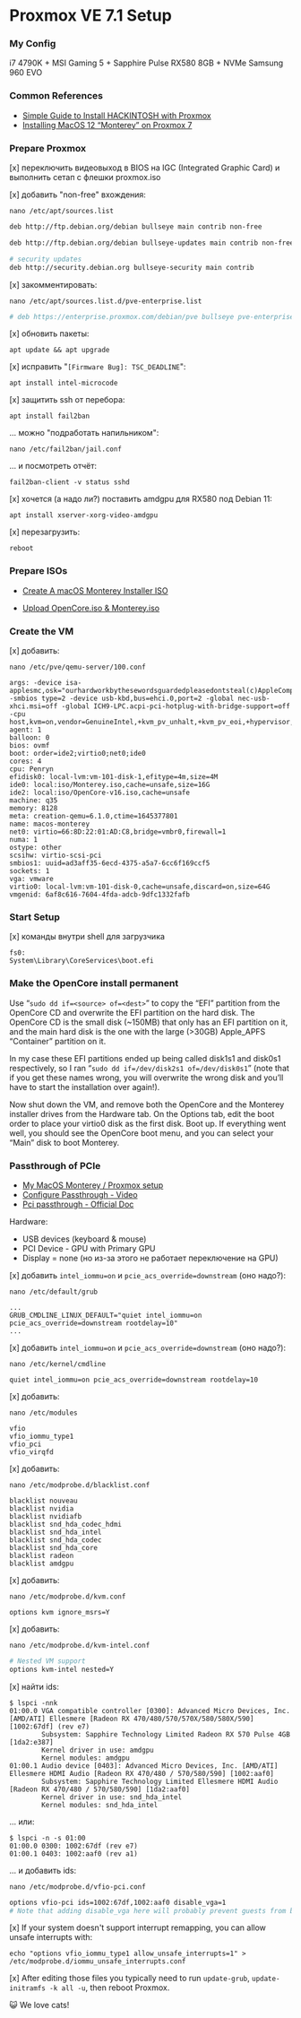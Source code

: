 # Proxmox VE 7.1 Setup

### My Config

i7 4790K + MSI Gaming 5 + Sapphire Pulse RX580 8GB + NVMe Samsung 960 EVO

### Common References

- [Simple Guide to Install HACKINTOSH with Proxmox](https://www.youtube.com/watch?v=IYrSyNwhfuk)
- [Installing MacOS 12 “Monterey” on Proxmox 7](https://www.nicksherlock.com/2021/10/installing-macos-12-monterey-on-proxmox-7/)

### Prepare Proxmox

[x] переключить видеовыход в BIOS на IGC (Integrated Graphic Card) и выполнить сетап с флешки proxmox.iso

[x] добавить "non-free" вхождения:

```
nano /etc/apt/sources.list
```

```bash
deb http://ftp.debian.org/debian bullseye main contrib non-free

deb http://ftp.debian.org/debian bullseye-updates main contrib non-free

# security updates
deb http://security.debian.org bullseye-security main contrib
```

[x] закомментировать:

```
nano /etc/apt/sources.list.d/pve-enterprise.list
```

```bash
# deb https://enterprise.proxmox.com/debian/pve bullseye pve-enterprise
```

[x] обновить пакеты:

```
apt update && apt upgrade
```

[x] исправить "`[Firmware Bug]: TSC_DEADLINE`":

```
apt install intel-microcode
```

[x] защитить ssh от перебора:

```
apt install fail2ban
```

... можно "подработать напильником":

```
nano /etc/fail2ban/jail.conf
```

... и посмотреть отчёт:

```
fail2ban-client -v status sshd
```

[x] хочется (а надо ли?) поставить amdgpu для RX580 под Debian 11:

```
apt install xserver-xorg-video-amdgpu
```

[x] перезагрузить:

```
reboot
```

### Prepare ISOs

- [Create A macOS Monterey Installer ISO](https://www.youtube.com/watch?v=q9koLQSqrlc)

- [Upload OpenCore.iso & Monterey.iso](https://www.youtube.com/watch?v=IYrSyNwhfuk&t=713s)

### Create the VM

[x] добавить:

```
nano /etc/pve/qemu-server/100.conf
```

```
args: -device isa-applesmc,osk="ourhardworkbythesewordsguardedpleasedontsteal(c)AppleComputerInc" -smbios type=2 -device usb-kbd,bus=ehci.0,port=2 -global nec-usb-xhci.msi=off -global ICH9-LPC.acpi-pci-hotplug-with-bridge-support=off -cpu host,kvm=on,vendor=GenuineIntel,+kvm_pv_unhalt,+kvm_pv_eoi,+hypervisor,+invtsc
agent: 1
balloon: 0
bios: ovmf
boot: order=ide2;virtio0;net0;ide0
cores: 4
cpu: Penryn
efidisk0: local-lvm:vm-101-disk-1,efitype=4m,size=4M
ide0: local:iso/Monterey.iso,cache=unsafe,size=16G
ide2: local:iso/OpenCore-v16.iso,cache=unsafe
machine: q35
memory: 8128
meta: creation-qemu=6.1.0,ctime=1645377801
name: macos-monterey
net0: virtio=66:8D:22:01:AD:C8,bridge=vmbr0,firewall=1
numa: 1
ostype: other
scsihw: virtio-scsi-pci
smbios1: uuid=ad3aff35-6ecd-4375-a5a7-6cc6f169ccf5
sockets: 1
vga: vmware
virtio0: local-lvm:vm-101-disk-0,cache=unsafe,discard=on,size=64G
vmgenid: 6af8c616-7604-4fda-adcb-9dfc1332fafb
```

### Start Setup

[x] команды внутри shell для загрузчика

```
fs0:
System\Library\CoreServices\boot.efi
```

### Make the OpenCore install permanent

Use “`sudo dd if=<source> of=<dest>`” to copy the “EFI” partition from the OpenCore CD and overwrite the EFI partition on the hard disk. The OpenCore CD is the small disk (~150MB) that only has an EFI partition on it, and the main hard disk is the one with the large (>30GB) Apple_APFS “Container” partition on it.

In my case these EFI partitions ended up being called disk1s1 and disk0s1 respectively, so I ran “`sudo dd if=/dev/disk2s1 of=/dev/disk0s1`” (note that if you get these names wrong, you will overwrite the wrong disk and you’ll have to start the installation over again!).

Now shut down the VM, and remove both the OpenCore and the Monterey installer drives from the Hardware tab. On the Options tab, edit the boot order to place your virtio0 disk as the first disk. Boot up. If everything went well, you should see the OpenCore boot menu, and you can select your “Main” disk to boot Monterey.

### Passthrough of PCIe

- [My MacOS Monterey / Proxmox setup](https://www.nicksherlock.com/2018/11/my-macos-vm-proxmox-setup/)
- [Configure Passthrough - Video](https://www.youtube.com/watch?v=IYrSyNwhfuk&t=1721s)
- [Pci passthrough - Official Doc](https://pve.proxmox.com/wiki/Pci_passthrough)

Hardware:

- USB devices (keyboard & mouse)
- PCI Device - GPU with Primary GPU
- Display = none (но из-за этого не работает переключение на GPU)

[x] добавить `intel_iommu=on` и `pcie_acs_override=downstream` (оно надо?):

```
nano /etc/default/grub
```

```
...
GRUB_CMDLINE_LINUX_DEFAULT="quiet intel_iommu=on pcie_acs_override=downstream rootdelay=10"
...
```

[x] добавить `intel_iommu=on` и `pcie_acs_override=downstream` (оно надо?):

```
nano /etc/kernel/cmdline
```

```
quiet intel_iommu=on pcie_acs_override=downstream rootdelay=10
```

[x] добавить:

```
nano /etc/modules
```

```
vfio
vfio_iommu_type1
vfio_pci
vfio_virqfd
```

[x] добавить:

```
nano /etc/modprobe.d/blacklist.conf
```

```
blacklist nouveau
blacklist nvidia
blacklist nvidiafb
blacklist snd_hda_codec_hdmi
blacklist snd_hda_intel
blacklist snd_hda_codec
blacklist snd_hda_core
blacklist radeon
blacklist amdgpu
```

[x] добавить:

```
nano /etc/modprobe.d/kvm.conf
```

```
options kvm ignore_msrs=Y
```

[x] добавить:

```
nano /etc/modprobe.d/kvm-intel.conf
```

```bash
# Nested VM support
options kvm-intel nested=Y
```

[x] найти ids:

```
$ lspci -nnk
01:00.0 VGA compatible controller [0300]: Advanced Micro Devices, Inc. [AMD/ATI] Ellesmere [Radeon RX 470/480/570/570X/580/580X/590] [1002:67df] (rev e7)
        Subsystem: Sapphire Technology Limited Radeon RX 570 Pulse 4GB [1da2:e387]
        Kernel driver in use: amdgpu
        Kernel modules: amdgpu
01:00.1 Audio device [0403]: Advanced Micro Devices, Inc. [AMD/ATI] Ellesmere HDMI Audio [Radeon RX 470/480 / 570/580/590] [1002:aaf0]
        Subsystem: Sapphire Technology Limited Ellesmere HDMI Audio [Radeon RX 470/480 / 570/580/590] [1da2:aaf0]
        Kernel driver in use: snd_hda_intel
        Kernel modules: snd_hda_intel
```

... или:

```
$ lspci -n -s 01:00
01:00.0 0300: 1002:67df (rev e7)
01:00.1 0403: 1002:aaf0 (rev a1)
```

... и добавить ids:

```
nano /etc/modprobe.d/vfio-pci.conf
```

```bash
options vfio-pci ids=1002:67df,1002:aaf0 disable_vga=1
# Note that adding disable_vga here will probably prevent guests from booting in SeaBIOS mode
```

[x] If your system doesn't support interrupt remapping, you can allow unsafe interrupts with:

```
echo "options vfio_iommu_type1 allow_unsafe_interrupts=1" > /etc/modprobe.d/iommu_unsafe_interrupts.conf
```

[x] After editing those files you typically need to run `update-grub`, `update-initramfs -k all -u`, then reboot Proxmox.

😺 We love cats!
